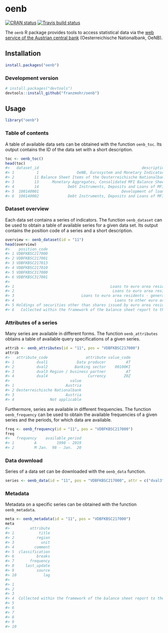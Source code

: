 
# oenb

[![CRAN
status](https://www.r-pkg.org/badges/version/oenb)](https://cran.r-project.org/package=oenb)
[![Travis build
status](https://travis-ci.org/franzmohr/oenb.svg?branch=master)](https://travis-ci.org/franzmohr/oenb)

The `oenb` R package provides tools to access statistical data via the
[web service of the Austrian central
bank](https://www.oenb.at/en/Statistics/User-Defined-Tables/webservice.html)
(Oesterreichische Nationalbank, OeNB).

## Installation

``` r
install.packages("oenb") 
```

### Development version

``` r
# install.packages("devtools")
devtools::install_github("franzmohr/oenb")
```

## Usage

``` r
library("oenb")
```

### Table of contents

A table of available data sets can be obtained with the function
`oenb_toc`. Its output contains the ID of the data set with a short
description.

``` r
toc <- oenb_toc()
head(toc)
#>   dataset_id                                              description
#> 1          1                 OeNB, Eurosystem and Monetary Indicators
#> 2         11 Balance Sheet Items of the Oesterreichische Nationalbank
#> 3         13      Monetary Aggregates, Consolidated MFI Balance Sheet
#> 4         14             Debt Instruments, Deposits and Loans of MFIs
#> 5  100140001                                     Development of loans
#> 6  100140002             Debt Instruments, Deposits and Loans of MFIs
```

### Dataset overview

Each data set contains a series of indicators. The function
`oenb_dataset` can be used to obtain a table of available series for a
given data set. Its output contains the position code of a series and a
short description.

``` r
overview <- oenb_dataset(id = "11")
head(overview)
#>    position_code
#> 1 VDBFKBSC217000
#> 2 VDBFKBSC217001
#> 3 VDBFKBSC217013
#> 4 VDBFKBSC217010
#> 5 VDBFKBSC317000
#> 6 VDBFKBSC317001
#>                                                                      description
#> 1                                           Loans to euro area residents - total
#> 2                                            Loans to euro area residents - MFIs
#> 3                              Loans to euro area residents - general government
#> 4                                             Loans to other euro area residents
#> 5 Holdings of securities other than shares issued by euro area residents - total
#> 6   Collected within the framework of the balance sheet report to the ECB  MFIs.
```

### Attributes of a series

Many series are available in different forms. The function
`oenb_attributes` obtains a table of available query specifications of a
given series.

``` r
attrib <- oenb_attributes(id = "11", pos = "VDBFKBSC217000")
attrib
#>   attribute_code                 attribute value_code
#> 1          dval1             Data producer         AT
#> 2          dval2            Banking sector    00100KI
#> 3          dval3 Region / business partner         AT
#> 4          dval4                  Currency        Z0Z
#>                           value
#> 1                       Austria
#> 2 Oesterreichische Nationalbank
#> 3                       Austria
#> 4                Not applicable
```

Furthermore, series are available in different frequencies. The function
`oenb_frequency` can be used to obtain the available frequencies of a
given series and the periods, for which data are available.

``` r
freq <- oenb_frequency(id = "11", pos = "VDBFKBSC217000")
freq
#>   frequency    available_period
#> 1         A         1998 - 2019
#> 2         M Jan.  98 - Jan.  20
```

### Data download

Series of a data set can be downloaded with the `oenb_data`
function.

``` r
series <- oenb_data(id = "11", pos = "VDBFKBSC217000", attr = c("dval3" = "AT"))
```

### Metadata

Metadata on a specific series can be obtained with the function
`oenb_metadata`.

``` r
meta <- oenb_metadata(id = "11", pos = "VDBFKBSC217000")
meta
#>         attribute
#> 1           title
#> 2          region
#> 3            unit
#> 4         comment
#> 5  classification
#> 6          breaks
#> 7       frequency
#> 8     last_update
#> 9          source
#> 10            lag
#>                                                                                                    description
#> 1                                                                         Loans to euro area residents - total
#> 2                                                                                                            -
#> 3                                                                                                         Euro
#> 4  Collected within the framework of the balance sheet report to the ECB  loans to euro area residents  total.
#> 5                                                                          European Sytem of National Accounts
#> 6                                                                                                            -
#> 7                                                                                                        month
#> 8                                                                                          2020-02-14 09:02:32
#> 9                                                                                                         OeNB
#> 10                                                                                                           -
```

